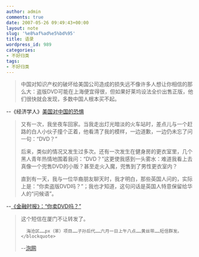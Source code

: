 ```yaml
---
author: admin
comments: true
date: 2007-05-26 09:49:43+00:00
layout: note
slug: '%e8%af%ad%e5%bd%95'
title: 语录
wordpress_id: 989
categories:
- 不好归类
tags:
- 不好归类
---
```





<blockquote>中国对知识产权的破坏给美国公司造成的损失远不像许多人想让你相信的那么大：盗版DVD可能在上海便宜得很，但如果好莱坞设法全价出售正版，他们很快就会发现，多数中国人根本买不起。</blockquote>





--《经济学人》[美国对中国的恐惧](http://www.singtaonet.com/pol_op/200705/t20070524_543488.html)





<blockquote>
又有一次，我坐夜车回家。当我走出灯光暗淡的火车站时，差点儿与一个赶路的白人小伙子撞个正着，他看清了我的模样，一边道歉，一边仍未忘了问一句：“DVD？”

后来，类似的情况又发生过多次。还有一次发生在健身房的更衣室里，几个黑人青年热情地围着我问：“DVD？”这更使我感到一头雾水：难道我看上去真像一个兜售DVD的小贩？甚至走火入魔，兜售到了男性更衣室内？

直到有一天，我与一位华裔朋友聊天时，我才明白，那些英国人问的，实际上是：“你卖盗版DVD吗？”；我也才知道，这句问话是英国人特意保留给华人的“问候语”。</blockquote>





--[《金融时报》：“你卖DVD吗？”](http://www.ftchinese.com/sc/story.jsp?id=001009978&pos=RSS_DAILY_NEWS&pa1=0&pa2=5&loc=RSS_EMAIL)






<blockquote>这个短信在厦门不让转发了。

      海沧区……px（苯）项目……子孙后代……六月一日上午八点……黄丝带……短信群发。</blockquote>





--[泡网](http://paowang.com/cgi-bin/forum/viewpost.cgi?which=paowang&id=669917)


